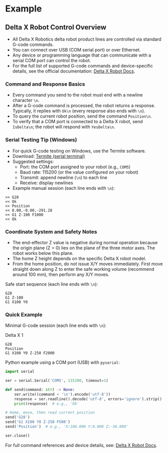 # Example

## Delta X Robot Control Overview

- All Delta X Robotics delta robot product lines are controlled via standard G-code commands.
- You can connect over USB (COM serial port) or over Ethernet.
- Any device or programming language that can communicate with a serial COM port can control the robot.
- For the full list of supported G-code commands and device-specific details, see the official documentation: [Delta X Robot Docs](https://docs.deltaxrobot.com/).

### Command and Response Basics

- Every command you send to the robot must end with a newline character `\n`.
- After a G-code command is processed, the robot returns a response. Typically, it replies with `Ok\n` (every response also ends with `\n`).
- To query the current robot position, send the command `Position\n`.
- To verify that a COM port is connected to a Delta X robot, send `IsDelta\n`; the robot will respond with `YesDelta\n`.

### Serial Testing Tip (Windows)

- For quick G-code testing on Windows, use the Termite software.
- Download: [Termite (serial terminal)](https://www.compuphase.com/software_termite.htm)
- Suggested settings:
  - Port: the COM port assigned to your robot (e.g., `COM5`)
  - Baud rate: 115200 (or the value configured on your robot)
  - Transmit: append newline (`\n`) to each line
  - Receive: display newlines
- Example manual session (each line ends with `\n`):

```
>> G28
<< Ok
>> Position
<< 0.00,-0.00,-291.28
>> G1 Z-100 F1000
<< Ok
```

### Coordinate System and Safety Notes

- The end-effector Z value is negative during normal operation because the origin plane (Z = 0) lies on the plane of the three motor axes. The robot works below this plane.
- The home Z height depends on the specific Delta X robot model.
- From the home position, do not issue X/Y moves immediately. First move straight down along Z to enter the safe working volume (recommend around 100 mm), then perform any X/Y moves.

Safe start sequence (each line ends with `\n`):

```
G28
G1 Z-100
G1 X100 Y0
```

### Quick Example

Minimal G-code session (each line ends with `\n`):

Delta X 1
```
G28
Position
G1 X100 Y0 Z-250 F2000
```

Python example using a COM port (USB) with `pyserial`:

```python
import serial

ser = serial.Serial('COM5', 115200, timeout=1)

def send(command: str) -> None:
    ser.write((command + '\n').encode('utf-8'))
    response = ser.readline().decode('utf-8', errors='ignore').strip()
    print(response)  # e.g., 'Ok'

# Home, move, then read current position
send('G28')
send('G1 X100 Y0 Z-250 F500')
send('Position')  # e.g., 'X:100.000 Y:0.000 Z:-50.000'

ser.close()
```

For full command references and device details, see: [Delta X Robot Docs](https://docs.deltaxrobot.com/).